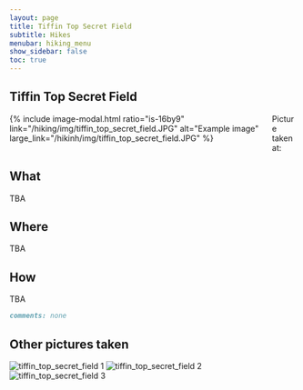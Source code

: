 ```yaml
---
layout: page
title: Tiffin Top Secret Field
subtitle: Hikes
menubar: hiking_menu
show_sidebar: false
toc: true
---
```


## Tiffin Top Secret Field

<div class="columns">
<div class="column is-6">
{% include image-modal.html ratio="is-16by9" link="/hiking/img/tiffin_top_secret_field.JPG" alt="Example image" large_link="/hikinh/img/tiffin_top_secret_field.JPG" %}
</div>
<div class="column is-6">
Picture taken at:
</div>
</div>

## What
TBA

## Where
TBA

## How
TBA

```markdown
comments: none
```

## Other pictures taken
![tiffin_top_secret_field 1](/hiking/img/tiffin_top_secret_field1.JPG)
![tiffin_top_secret_field 2](/hiking/img/tiffin_top_secret_field2.JPG)
![tiffin_top_secret_field 3](/hiking/img/tiffin_top_secret_field3.JPG)
